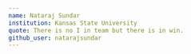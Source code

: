 ```yaml
---
name: Nataraj Sundar
institution: Kansas State University
quote: There is no I in team but there is in win.
github_user: natarajsundar
---
```

